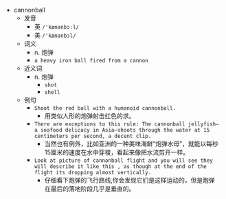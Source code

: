 - cannonball
  - 发音
    - 英 `/'kænənbɔːl/`
    - 美 `/'kænənbɔl/`
  - 词义
    - n. 炮弹
    - `a heavy iron ball fired from a cannon`
  - 近义词
    - n. 炮弹
      - `shot`
      - `shell`
  - 例句
    - `Shoot the red ball with a humanoid cannonball.`
      - 用类似人形的炮弹射击红色的求。
    - `There are exceptions to this rule: The cannonball jellyfish—a seafood delicacy in Asia—shoots through the water at 15 centimeters per second, a decent clip.`
      - 当然也有例外，比如亚洲的一种美味海鲜“炮弹水母”，就能以每秒15厘米的速度在水中穿梭，看起来像把水流剪开一样。
    - `Look at picture of cannonball flight and you will see they will describe it like this , as though at the end of the flight its dropping almost vertically.`
      - 仔细看下炮弹的飞行路线,你会发现它们是这样运动的，但是炮弹在最后的落地阶段几乎是垂直的。

